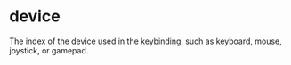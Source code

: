 # device

The index of the device used in the keybinding, such as keyboard, mouse, joystick, or gamepad.
